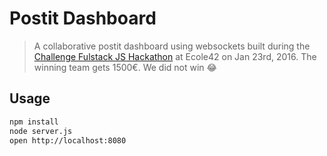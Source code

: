 # Postit Dashboard

> A collaborative postit dashboard using websockets built during the [Challenge Fulstack JS Hackathon](http://challengefullstackjs.bemyapp.com) at Ecole42 on Jan 23rd, 2016. The winning team gets 1500€. We did not win 😂

## Usage

```sh
npm install
node server.js
open http://localhost:8080
```
